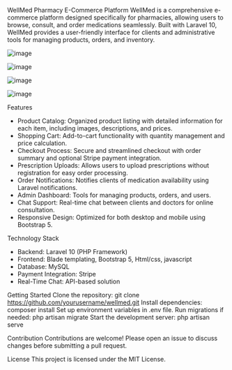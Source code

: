 WellMed Pharmacy E-Commerce Platform
WellMed is a comprehensive e-commerce platform designed specifically for pharmacies, allowing users to browse, consult, and order medications seamlessly. Built with Laravel 10, WellMed provides a user-friendly interface for clients and administrative tools for managing products, orders, and inventory.


![image](https://github.com/user-attachments/assets/f4112365-de75-45fd-9f9b-820faf36b5a9)


![image](https://github.com/user-attachments/assets/b840f38f-9e16-4b86-aea2-58a996662df3)

![image](https://github.com/user-attachments/assets/006f1819-0edc-48e3-977f-12dc7cf7a3c4)

![image](https://github.com/user-attachments/assets/f62e993a-548f-4390-bded-8b41ac20d620)



Features
 - Product Catalog: Organized product listing with detailed information for each item, including images, descriptions, and prices.
 - Shopping Cart: Add-to-cart functionality with quantity management and price calculation.
 - Checkout Process: Secure and streamlined checkout with order summary and optional Stripe payment integration.
 - Prescription Uploads: Allows users to upload prescriptions without registration for easy order processing.
 - Order Notifications: Notifies clients of medication availability using Laravel notifications.
 - Admin Dashboard: Tools for managing products, orders, and users.
 - Chat Support: Real-time chat between clients and doctors for online consultation.
 - Responsive Design: Optimized for both desktop and mobile using Bootstrap 5.

Technology Stack
 - Backend: Laravel 10 (PHP Framework)
 - Frontend: Blade templating, Bootstrap 5, Html/css, javascript
 - Database: MySQL
 - Payment Integration: Stripe
 - Real-Time Chat: API-based solution

Getting Started
Clone the repository: git clone https://github.com/yourusername/wellmed.git
Install dependencies: composer install
Set up environment variables in .env file.
Run migrations if needed: php artisan migrate
Start the development server: php artisan serve

Contribution
Contributions are welcome! Please open an issue to discuss changes before submitting a pull request.

License
This project is licensed under the MIT License.


